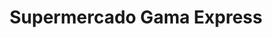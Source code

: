 ---
title: "Supermercado Gama Express"
url: /caracas/supermercado-gama-express-avenida-ohiggins/
shop: supermercado
---
